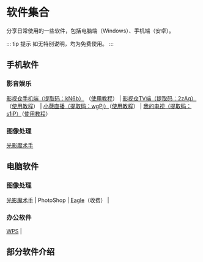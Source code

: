 # 软件集合

分享日常使用的一些软件，包括电脑端（Windows）、手机端（安卓）。

::: tip 提示
如无特别说明，均为免费使用。
:::

## 手机软件

### 影音娱乐

[影视仓手机端（提取码：kN6b）](https://pan.quark.cn/s/599bcd61fe07) （[使用教程](https://docs.qxiansen.online/%E7%99%BD%E5%AB%96%E6%8C%87%E5%8D%97/%E5%BD%B1%E9%9F%B3%E5%A8%B1%E4%B9%90.html#%E5%BD%B1%E8%A7%86%E4%BB%93%E6%89%8B%E6%9C%BA%E7%AB%AF)） | [影视仓TV端（提取码：2zAq）](https://pan.quark.cn/s/bfa25bb7601b)（[使用教程](https://docs.qxiansen.online/%E7%99%BD%E5%AB%96%E6%8C%87%E5%8D%97/%E5%BD%B1%E9%9F%B3%E5%A8%B1%E4%B9%90.html#%E5%BD%B1%E8%A7%86%E4%BB%93%E6%89%8B%E6%9C%BA%E7%AB%AF)） | [小薇直播（提取码：wgPj）](https://pan.quark.cn/s/20d38e007c9b)（[使用教程](https://docs.qxiansen.online/%E7%99%BD%E5%AB%96%E6%8C%87%E5%8D%97/%E5%BD%B1%E9%9F%B3%E5%A8%B1%E4%B9%90.html#%E5%B0%8F%E8%96%87%E7%9B%B4%E6%92%AD)） | [我的电视（提取码：s1iP）](https://pan.quark.cn/s/e4951e196dfc)（[使用教程](https://docs.qxiansen.online/%E7%99%BD%E5%AB%96%E6%8C%87%E5%8D%97/%E5%BD%B1%E9%9F%B3%E5%A8%B1%E4%B9%90.html#%E6%88%91%E7%9A%84%E7%94%B5%E8%A7%86)）

### 图像处理

[光影魔术手](https://www.gymss.cn/)

## 电脑软件

### 图像处理

[光影魔术手](https://www.gymss.cn/) | PhotoShop | [Eagle](https://cn.eagle.cool/)（收费） | 

### 办公软件

[WPS](https://www.wps.cn/) | 

## 部分软件介绍

